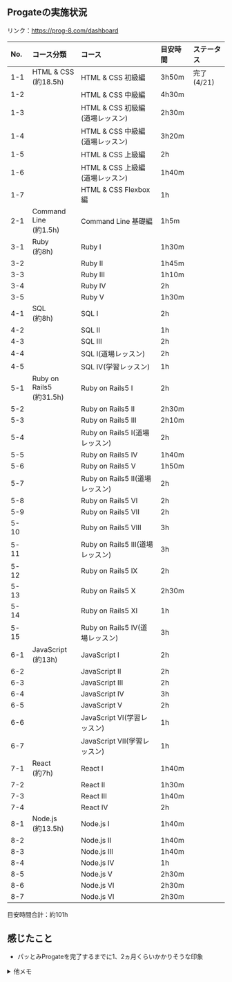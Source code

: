 ## Progateの実施状況
リンク：https://prog-8.com/dashboard

|No. |コース分類|コース|目安時間|ステータス|
|:-- |:---------|:-----|:-------|:---------|
|1-1 |HTML & CSS<br>(約18.5h)|HTML & CSS 初級編               |3h50m  |完了(4/21)|
|1-2 |                       |HTML & CSS 中級編               |4h30m  ||
|1-3 |                       |HTML & CSS 初級編(道場レッスン)  |2h30m  ||
|1-4 |                       |HTML & CSS 中級編(道場レッスン)  |3h20m  ||
|1-5 |                       |HTML & CSS 上級編               |2h     ||
|1-6 |                       |HTML & CSS 上級編(道場レッスン)  |1h40m  ||
|1-7 |                       |HTML & CSS Flexbox編            |1h     ||
|2-1 |Command Line<br>(約1.5h)|Command Line 基礎編  |1h5m   ||
|3-1 |Ruby<br>(約8h)|Ruby I    |1h30m  ||
|3-2 |              |Ruby II   |1h45m  ||
|3-3 |              |Ruby III  |1h10m  ||
|3-4 |              |Ruby IV   |2h     ||
|3-5 |              |Ruby V    |1h30m  ||
|4-1 |SQL<br>(約8h)|SQL I                |2h  ||
|4-2 |             |SQL II               |1h  ||
|4-3 |             |SQL III              |2h  ||
|4-4 |             |SQL Ⅰ(道場レッスン)  |2h  ||
|4-5 |             |SQL IV(学習レッスン)  |1h  ||
|5-1 |Ruby on Rails5<br>(約31.5h)|Ruby on Rails5 I                 |2h     ||
|5-2 |                           |Ruby on Rails5 II                |2h30m  ||
|5-3 |                           |Ruby on Rails5 III               |2h10m  ||
|5-4 |                           |Ruby on Rails5 I(道場レッスン)    |2h     ||
|5-5 |                           |Ruby on Rails5 IV                |1h40m  ||
|5-6 |                           |Ruby on Rails5 V                 |1h50m  ||
|5-7 |                           |Ruby on Rails5 II(道場レッスン)   |2h     ||
|5-8 |                           |Ruby on Rails5 VI                |2h     ||
|5-9 |                           |Ruby on Rails5 VII               |2h     ||
|5-10|                           |Ruby on Rails5 VIII              |3h     ||
|5-11|                           |Ruby on Rails5 III(道場レッスン)  |3h     ||
|5-12|                           |Ruby on Rails5 IX                |2h     ||
|5-13|                           |Ruby on Rails5 X                 |2h30m  ||
|5-14|                           |Ruby on Rails5 XI                |1h     ||
|5-15|                           |Ruby on Rails5 IV(道場レッスン)   |3h     ||
|6-1 |JavaScript<br>(約13h)|JavaScript I                 |2h  ||
|6-2 |                     |JavaScript II                |2h  ||
|6-3 |                     |JavaScript III               |2h  ||
|6-4 |                     |JavaScript IV                |3h  ||
|6-5 |                     |JavaScript V                 |2h  ||
|6-6 |                     |JavaScript VI(学習レッスン)   |1h  ||
|6-7 |                     |JavaScript VII(学習レッスン)  |1h  ||
|7-1 |React<br>(約7h)|React I   |1h40m  ||
|7-2 |               |React II  |1h30m  ||
|7-3 |               |React III |1h40m  ||
|7-4 |               |React IV  |2h     ||
|8-1 |Node.js<br>(約13.5h)|Node.js I    |1h40m  ||
|8-2 |                    |Node.js II   |1h40m  ||
|8-3 |                    |Node.js III  |1h40m  ||
|8-4 |                    |Node.js IV   |1h     ||
|8-5 |                    |Node.js V    |2h30m  ||
|8-6 |                    |Node.js VI   |2h30m  ||
|8-7 |                    |Node.js VI   |2h30m  ||

目安時間合計：約101h

## 感じたこと
- パッとみProgateを完了するまでに1、2ヵ月くらいかかりそうな印象

<details>
<summary>他メモ</summary>

- 試しに練習がてらハンドで上記を作ってみたが大変だった、特に整形
- 表のジェネレータあるならそっちのが楽できそう?<br>
  コレとか<https://notepm.jp/markdown-table-tool><br>
  だが暫くはハンドで練習したい気持ちあり..
- 目安時間をサマったりするなら、excelとかから関数で生成するのもありかも?
- githubのui上で矩形選択できないかなぁ

</details>
